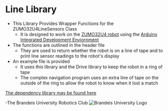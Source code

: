 Line Library
=============
+ This Library Provides Wrapper Functions for the ZUMO32U4LineSensors Class  
    + It is designed to work on the [ZUMO32U4 robot](https://www.pololu.com/docs/0J63/all) using the [Arduino Integrated Development Enviornment](https://www.arduino.cc/en/Main/Software)
+ The functions are outlined in the header file  
    + They are used to return whether the robot is on a line of tape and to print line sensor readings to the robot's display 
+ An example file is provided
    + It uses this library and the Drive library to keep the robot in a ring of tape
	+ The complex navigation program uses an extra line of tape on the outside of the ring to allow the robot to know when it lost a match

[The dependency library may be found here](http://pololu.github.io/zumo-32u4-arduino-library/)  
 
-The Brandeis University Robotics Club
![Brandeis University Logo](https://www.brandeis.edu/communications/creative/downloads/gotham-outlined.jpg)
